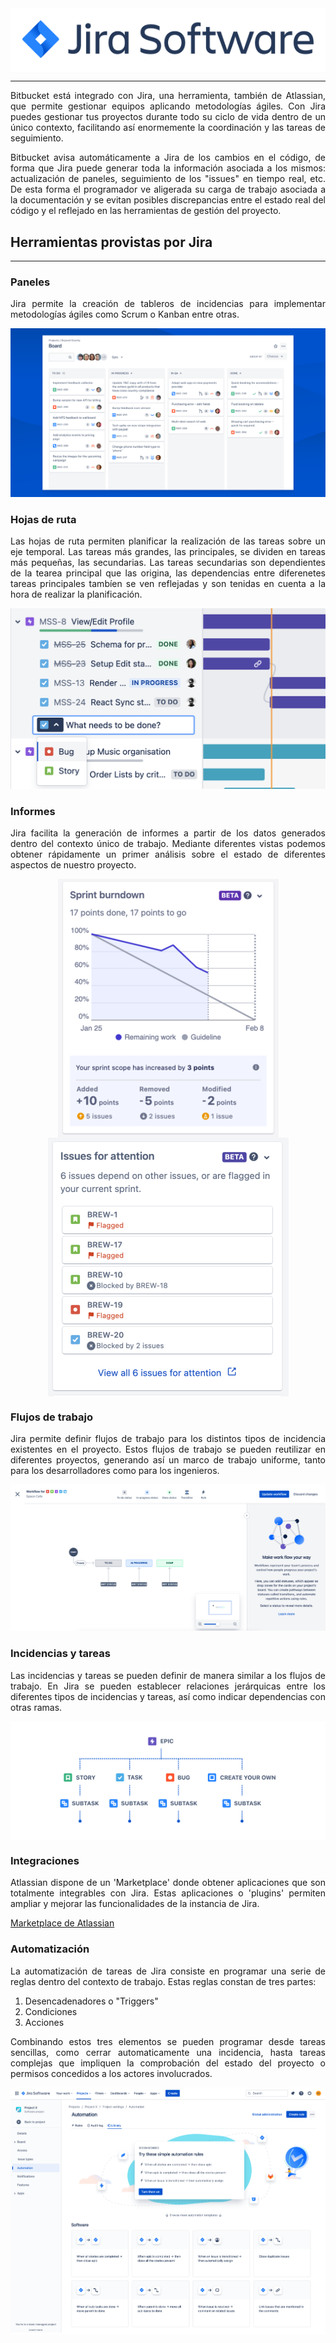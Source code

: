 <div align="justify">

<div style="background: white; padding: 2vw;">
    <img src="img/Jira_Logo.png">
</div>

<hr>

Bitbucket está integrado con Jira, una herramienta, también de Atlassian, que permite gestionar equipos aplicando metodologías ágiles. Con Jira puedes gestionar tus proyectos durante todo su ciclo de vida dentro de un único contexto, facilitando así enormemente la coordinación y las tareas de seguimiento.  

Bitbucket avisa automáticamente a Jira de los cambios en el código, de forma que Jira puede generar toda la información asociada a los mismos: actualización de paneles, seguimiento de los "issues" en tiempo real, etc. De esta forma el programador ve aligerada su carga de trabajo asociada a la documentación y se evitan posibles discrepancias entre el estado real del código y el reflejado en las herramientas de gestión del proyecto. 

## Herramientas provistas por Jira

<hr>

### Paneles

Jira permite la creación de tableros de incidencias para implementar metodologías ágiles como Scrum o Kanban entre otras.

<div>
    <img src="img/Kanban.png">
</div>

### Hojas de ruta

Las hojas de ruta permiten planificar la realización de las tareas sobre un eje temporal. Las tareas más grandes, las principales, se dividen en tareas más pequeñas, las secundarias. Las tareas secundarias son dependientes de la tearea principal que las origina, las dependencias entre diferenetes tareas principales tambíen se ven reflejadas y son tenidas en cuenta a la hora de realizar la planificación. 

<div>
    <img src="img/roadmap.png">
</div>

### Informes

Jira facilita la generación de informes a partir de los datos generados dentro del contexto único de trabajo. Mediante diferentes vistas podemos obtener rápidamente un primer análisis sobre el estado de diferentes aspectos de nuestro proyecto. 

<div style="display: flex; flex-wrap: wrap; justify-content: space-around;">
    <img src="img/sprint_info.png"> 
    <img src="img/issues_info.png">
</div>

### Flujos de trabajo

Jira permite definir flujos de trabajo para los distintos tipos de incidencia existentes en el proyecto. Estos flujos de trabajo se pueden reutilizar en diferentes proyectos, generando así un marco de trabajo uniforme, tanto para los desarrolladores como para los ingenieros. 

<div>
    <img src="img/workflow_editor.png"> 
</div>

### Incidencias y tareas

Las incidencias y tareas se pueden definir de manera similar a los flujos de trabajo. En Jira se pueden establecer relaciones jerárquicas entre los diferentes tipos de incidencias y tareas, así como indicar dependencias con otras ramas.

<div style="background: white;">
    <img src="img/jerarquia_issues.png"> 
</div>

### Integraciones

Atlassian dispone de un 'Marketplace' donde obtener aplicaciones que son totalmente integrables con Jira. Estas aplicaciones o 'plugins' permiten ampliar y mejorar las funcionalidades de la instancia de Jira.

<a href="https://marketplace.atlassian.com/">Marketplace de Atlassian</a>

### Automatización

La automatización de tareas de Jira consiste en programar una serie de reglas dentro del contexto de trabajo. Estas reglas constan de tres partes:

<ol>
    <li>Desencadenadores o "Triggers"</li>
    <li>Condiciones</li>
    <li>Acciones</li>
</ol>

Combinando estos tres elementos se pueden programar desde tareas sencillas, como cerrar automaticamente una incidencia, hasta tareas complejas que impliquen la comprobación del estado del proyecto o permisos concedidos a los actores involucrados.

<div style="background: white;">
    <img src="img/automatizacion.png"> 
</div>
